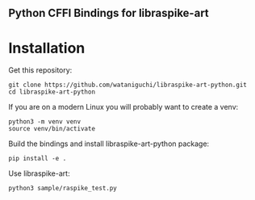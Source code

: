 ## Python CFFI Bindings for libraspike-art

# Installation

Get this repository:

    git clone https://github.com/wataniguchi/libraspike-art-python.git
    cd libraspike-art-python

If you are on a modern Linux you will probably want to create a venv:

    python3 -m venv venv
    source venv/bin/activate

Build the bindings and install libraspike-art-python package:

    pip install -e .

Use libraspike-art:

    python3 sample/raspike_test.py
